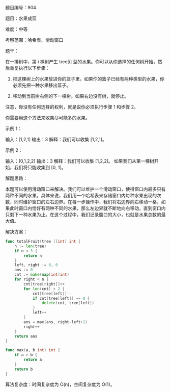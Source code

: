 题目编号：904

题目：水果成篮

难度：中等

考察范围：哈希表、滑动窗口

题干：

在一排树中，第 i 棵树产生 tree[i] 型的水果。你可以从你选择的任何树开始，然后重复执行以下步骤：

1. 把这棵树上的水果放进你的篮子里。如果你的篮子已经有两种类型的水果，你必须先把一种水果移出篮子。

2. 移动到当前树右侧的下一棵树。如果右边没有树，就停止。

注意，你没有任何选择的权利，就是说你必须执行步骤 1 和步骤 2。

你需要用这个方法来收集尽可能多的水果。

示例 1：

输入：[1,2,1]
输出：3
解释：我们可以收集 [1,2,1]。

示例 2：

输入：[0,1,2,2]
输出：3
解释：我们可以收集 [1,2,2]。
如果我们从第一棵树开始，我们将只能收集到 [0, 1]。

解题思路：

本题可以使用滑动窗口来解决。我们可以维护一个滑动窗口，使得窗口内最多只有两种不同的水果。具体来说，我们用一个哈希表来存储窗口内每种水果出现的次数，同时维护窗口的左右边界。在每一步操作中，我们将右边界向右移动一格，如果此时窗口内恰好有两种不同的水果，那么左边界就不断地向右移动，直到窗口内只剩下一种水果为止。在这个过程中，我们记录窗口的大小，也就是水果总数的最大值。

解决方案：

```go
func totalFruit(tree []int) int {
    n := len(tree)
    if n < 3 {
        return n
    }
    left, right := 0, 0
    ans := 0
    cnt := make(map[int]int)
    for right < n {
        cnt[tree[right]]++
        for len(cnt) > 2 {
            cnt[tree[left]]--
            if cnt[tree[left]] == 0 {
                delete(cnt, tree[left])
            }
            left++
        }
        ans = max(ans, right-left+1)
        right++
    }
    return ans
}

func max(a, b int) int {
    if a > b {
        return a
    }
    return b
}
```

算法复杂度：时间复杂度为 O(n)，空间复杂度为 O(1)。